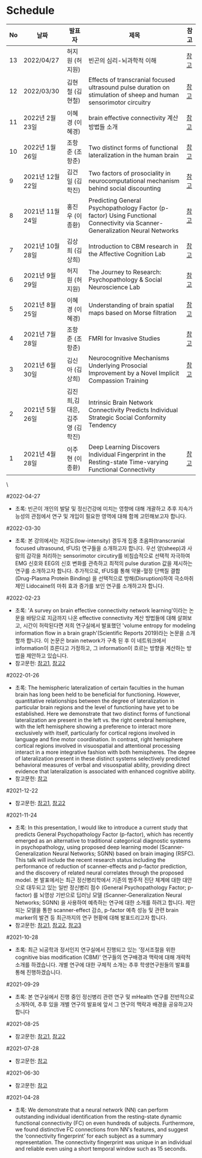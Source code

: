 # Schedule




|No|날짜|발표자|제목|참고|
|---|-------------|----------|------------------------------------|-----------------------------|
|13|2022/04/27|허지원 (허지원)| 빈곤의 심리-뇌과학적 이해 | [참고](#2022-04-27) |
|12|2022/03/30|김현철 (김현철)| Effects of transcranial focused ultrasound pulse duration on stimulation of sheep and human sensorimotor circuitry | [참고](#2022-03-30) |
|11|2022년 2월 23일|이혜경 (이혜경)| brain effective connectivity 계산 방법들 소개 | [참고](#2022-02-23) |
|10|2022년 1월 26일|조항준 (조항준)| Two distinct forms of functional lateralization in the human brain | [참고](#2022-01-26) |
|9|2021년 12월 22일|김건일 (김학진)| Two factors of prosociality in neurocomputational mechanism behind social discounting | [참고](#2021-12-22) | 
|8|2021년 11월 24일|홍진우 (이종환)| Predicting General Psychopathology Factor (p-factor) Using Functional Connectivity via Scanner-Generalization Neural Networks |  [참고](#2021-11-24) |
|7|2021년 10월 28일|김상희 (김상희)| Introduction to CBM research in the Affective Cognition Lab | [참고](#2021-10-28) |
|6|2021년 9월 29일|허지원 (허지원)| The Journey to Research: Psychopathology & Social Neuroscience Lab | [참고](#2021-09-29) | 
|5|2021년 8월 25일|이혜경 (이혜경)| Understanding of brain spatial maps based on Morse filtration | [참고](#2021-08-25) | 
|4|2021년 7월 28일|조항준 (조항준)| FMRI for Invasive Studies | [참고](#2021-07-28) |
|3|2021년 6월 30일|김신아 (김상희)| Neurocognitive Mechanisms Underlying Prosocial Improvement by a Novel Implicit Compassion Training | [참고](#2021-06-30) | 
|2|2021년 5월 26일|김진희,김대은,김주영 (김학진)| Intrinsic Brain Network Connectivity Predicts Individual Strategic Social Conformity Tendency | |
|1|2021년 4월 28일|이주현 (이종환)| Deep Learning Discovers Individual Fingerprint in the Resting-state Time-varying Functional Connectivity | [참고](#2021-04-28) |

\


#2022-04-27
- 초록: 빈곤이 개인의 발달 및 정신건강에 미치는 영향에 대해 개괄하고 추후 지속가능성의 관점에서 연구 및 개입이 필요한 영역에 대해 함께 고민해보고자 합니다.

#2022-03-30
- 초록: 본 강의에서는 저강도(low-intensity) 경두개 집중 초음파(transcranial focused ultrasound, tFUS) 연구들을 소개하고자 합니다. 우선 양(sheep)과 사람의 감각을 처리하는 sensorimotor circutiry를 비침습적으로 선택적 자극하여 EMG 신호와 EEG의 신호 변화를 관측하고 최적의 pulse duration 값을 제시하는 연구를 소개하고자 합니다. 추가적으로, tFUS를 통해 약물-혈장 단백질 결합(Drug-Plasma Protein Binding) 을 선택적으로 방해(Disruption)하여 극소마취제인 Lidocaine의 마취 효과 증가를 보인 연구를 소개하고자 합니다.

#2022-02-23
- 초록: 'A survey on brain effective connectivity network learning'이라는 논문을 바탕으로 지금까지 나온 effective connectivity 계산 방법들에 대해 살펴보고, 시간이 허락된다면 저희 연구실에서 발표했던 'volume entropy for modeling information flow in a brain graph'(Scientific Reports 2019)라는 논문을 소개할까 합니다. 이 논문은 brain network가 구축 된 후 이 네트워크에서 information이 흐른다고 가정하고, 그 information이 흐르는 방향을 계산하는 방법을 제안하고 있습니다.  
- 참고문헌: [참고1](https://www.nature.com/articles/s41598-018-36339-7), [참고2](https://ieeexplore.ieee.org/document/9526871)

#2022-01-26
- 초록: The hemispheric lateralization of certain faculties in the human brain has long been held to be beneficial for functioning. However, quantitative relationships between the degree of lateralization in particular brain regions and the level of functioning have yet to be established. Here we demonstrate that two distinct forms of functional lateralization are present in the left vs. the right cerebral hemisphere, with the left hemisphere showing a preference to interact more exclusively with itself, particularly for cortical regions involved in language and fine motor coordination. In contrast, right hemisphere cortical regions involved in visuospatial and attentional processing interact in a more integrative fashion with both hemispheres. The degree of lateralization present in these distinct systems selectively predicted behavioral measures of verbal and visuospatial ability, providing direct evidence that lateralization is associated with enhanced cognitive ability.
- 참고문헌: [참고](https://www.pnas.org/doi/abs/10.1073/pnas.1302581110)

#2021-12-22 
- 참고문헌: [참고1](https://www.pnas.org/doi/10.1073/pnas.1414715112), [참고2](https://www.nature.com/articles/s41562-017-0226-y)

#2021-11-24
- 초록: In this presentation, I would like to introduce a current study that predicts General Psychopathology Factor (p-factor), which has recently emerged as an alternative to traditional categorical diagnostic systems in psychopathology, using proposed deep learning model (Scanner-Generalization Neural Networks; SGNN) based on brain imaging (RSFC). This talk will include the recent research status including the performance of reduction of scanner-effects and p-factor prediction, and the discovery of related neural correlates through the proposed model.
본 발표에서는 최근 정신병리학에서 기존의 범주적 진단 체계에 대한 대안으로 대두되고 있는 일반 정신병리 점수 (General Psychopathology Factor; p-factor) 를 뇌영상 기반으로 딥러닝 모델 (Scanner-Generalization Neural Networks; SGNN) 을 사용하여 예측하는 연구에 대한 소개를 하려고 합니다. 제안되는 모델을 통한 scanner-effect 감소, p-factor 예측 성능 및 관련 brain marker의 발견 등 최근까지의 연구 현황에 대해 발표드리고자 합니다. 
- 참고문헌: [참고1](https://www.sciencedirect.com/science/article/pii/S2213158221000784), [참고2](https://www.biologicalpsychiatryjournal.com/article/S0006-3223(18)31416-1/fulltext), [참고3](https://www.sciencedirect.com/science/article/abs/pii/S1361841521001225) 

#2021-10-28 
- 초록: 최근 뇌공학과 정서인지 연구실에서 진행되고 있는 '정서조절을 위한 cognitive bias modification (CBM)' 연구들의 연구배경과 맥락에 대해 개략적 소개를 하겠습니다. 개별 연구에 대한 구체적 소개는 추후 학생연구원들의 발표를 통해 진행하겠습니다. 

#2021-09-29
- 초록: 본 연구실에서 진행 중인 정신병리 관련 연구 및 mHealth 연구를 전반적으로 소개하여, 추후 있을 개별 연구의 발표에 앞서 그 연구의 맥락과 배경을 공유하고자 합니다


#2021-08-25
- 참고문헌: [참고1](https://arxiv.org/pdf/1003.1001.pdf), [참고2](https://arxiv.org/abs/2110.06492)

#2021-07-28
- 참고문헌: [참고](https://www.ncbi.nlm.nih.gov/pmc/articles/PMC4958905/)  

#2021-06-30
- 참고문헌: [참고](https://academic.oup.com/scan/article/16/10/1036/6265002) 

#2021-04-28
- 초록: We demonstrate that a neural network (NN) can perform outstanding individual identification from the resting-state dynamic functional connectivity (FC) on even hundreds of subjects. Furthermore, we found distinctive FC connections from NN's features, and suggest the ‘connectivity fingerprint’ for each subject as a summary representation. The connectivity fingerprint was unique in an individual and reliable even using a short temporal window such as 15 seconds.
